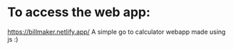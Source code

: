 # To access the web app:
https://billmaker.netlify.app/
A simple go to calculator webapp made using js :)
